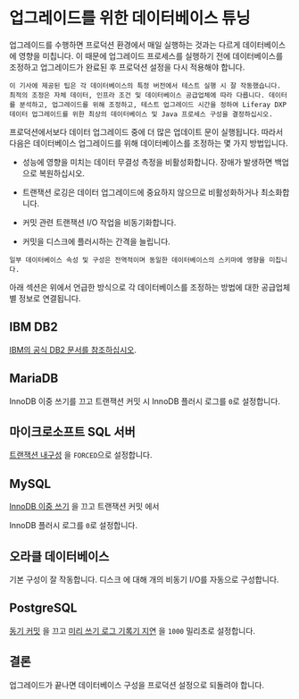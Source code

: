 # 업그레이드를 위한 데이터베이스 튜닝

업그레이드를 수행하면 프로덕션 환경에서 매일 실행하는 것과는 다르게 데이터베이스에 영향을 미칩니다. 이 때문에 업그레이드 프로세스를 실행하기 전에 데이터베이스를 조정하고 업그레이드가 완료된 후 프로덕션 설정을 다시 적용해야 합니다.

```{note}
이 기사에 제공된 팁은 각 데이터베이스의 특정 버전에서 테스트 실행 시 잘 작동했습니다. 최적의 조정은 자체 데이터, 인프라 조건 및 데이터베이스 공급업체에 따라 다릅니다. 데이터를 분석하고, 업그레이드를 위해 조정하고, 테스트 업그레이드 시간을 정하여 Liferay DXP 데이터 업그레이드를 위한 최상의 데이터베이스 및 Java 프로세스 구성을 결정하십시오.
```

프로덕션에서보다 데이터 업그레이드 중에 더 많은 업데이트 문이 실행됩니다. 따라서 다음은 데이터베이스 업그레이드를 위해 데이터베이스를 조정하는 몇 가지 방법입니다.

* 성능에 영향을 미치는 데이터 무결성 측정을 비활성화합니다. 장애가 발생하면 백업으로 복원하십시오.

* 트랜잭션 로깅은 데이터 업그레이드에 중요하지 않으므로 비활성화하거나 최소화합니다.

* 커밋 관련 트랜잭션 I/O 작업을 비동기화합니다.

* 커밋을 디스크에 플러시하는 간격을 늘립니다.

```{warning}
일부 데이터베이스 속성 및 구성은 전역적이며 동일한 데이터베이스의 스키마에 영향을 미칩니다.
```

아래 섹션은 위에서 언급한 방식으로 각 데이터베이스를 조정하는 방법에 대한 공급업체별 정보로 연결됩니다.

## IBM DB2

[IBM의 공식 DB2 문서를 참조하십시오](https://www.ibm.com/support/pages/db2-database-product-documentation-4).

## MariaDB

InnoDB 이중 쓰기를 끄고 트랜잭션 커밋 시 InnoDB 플러시 로그를 `0`로 설정합니다.

## 마이크로소프트 SQL 서버

[트랜잭션 내구성](https://docs.microsoft.com/en-us/sql/relational-databases/logs/control-transaction-durability) 을 `FORCED`으로 설정합니다.

## MySQL

[InnoDB 이중 쓰기](https://dev.mysql.com/doc/refman/5.7/en/innodb-parameters.html#sysvar_innodb_doublewrite) 을 끄고 트랜잭션 커밋</a> 에서

InnoDB 플러시 로그를 `0`로 설정합니다.</p> 



## 오라클 데이터베이스

기본 구성이 잘 작동합니다. 디스크</a> 에 대해 개의 비동기 I/O를 자동으로 구성합니다.</p> 



## PostgreSQL

[동기 커밋](https://www.postgresql.org/docs/10/wal-async-commit.html) 을 끄고 [미리 쓰기 로그 기록기 지연](https://www.postgresql.org/docs/10/wal-async-commit.html) 을 `1000` 밀리초로 설정합니다.



## 결론

업그레이드가 끝나면 데이터베이스 구성을 프로덕션 설정으로 되돌려야 합니다.
